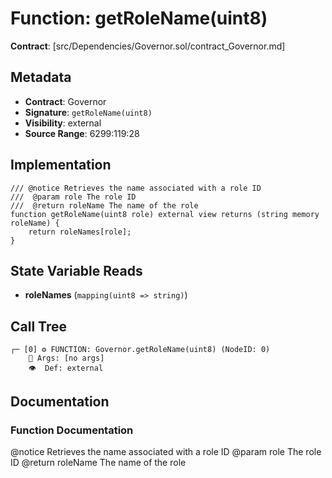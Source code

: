 # Function: getRoleName(uint8)

**Contract**: [src/Dependencies/Governor.sol/contract_Governor.md]

## Metadata

- **Contract**: Governor
- **Signature**: `getRoleName(uint8)`
- **Visibility**: external
- **Source Range**: 6299:119:28

## Implementation

```solidity
/// @notice Retrieves the name associated with a role ID
///  @param role The role ID
///  @return roleName The name of the role
function getRoleName(uint8 role) external view returns (string memory roleName) {
    return roleNames[role];
}
```

## State Variable Reads

- **roleNames** (`mapping(uint8 => string)`)

## Call Tree

```
┌─ [0] ⚙️ FUNCTION: Governor.getRoleName(uint8) (NodeID: 0)
    💬 Args: [no args]
    👁️  Def: external
```

## Documentation

### Function Documentation

@notice Retrieves the name associated with a role ID
 @param role The role ID
 @return roleName The name of the role

